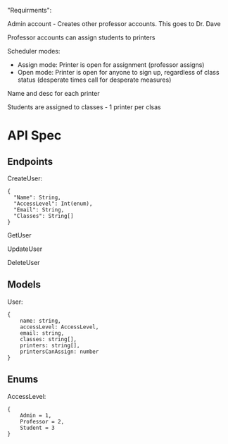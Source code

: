 "Requirments":

Admin account - Creates other professor accounts. This goes to Dr. Dave

Professor accounts can assign students to printers

Scheduler modes:
  - Assign mode: Printer is open for assignment (professor assigns)
  - Open mode: Printer is open for anyone to sign up, regardless of class status (desperate times call for desperate measures)

Name and desc for each printer

Students are assigned to classes - 1 printer per clsas

# API Spec

## Endpoints

CreateUser:
```
{
  "Name": String,
  "AccessLevel": Int(enum),
  "Email": String,
  "Classes": String[]
}
```
GetUser

UpdateUser

DeleteUser
## Models
User:
```
{
    name: string,
    accessLevel: AccessLevel,
    email: string,
    classes: string[],
    printers: string[],
    printersCanAssign: number
}
```

## Enums
AccessLevel:
```
{
    Admin = 1,
    Professor = 2,
    Student = 3
}
```